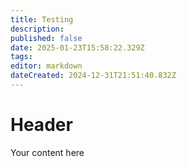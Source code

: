 ```yaml
---
title: Testing
description: 
published: false
date: 2025-01-23T15:58:22.329Z
tags: 
editor: markdown
dateCreated: 2024-12-31T21:51:40.832Z
---
```


# Header
Your content here